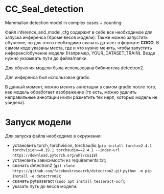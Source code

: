 # CC_Seal_detection
Mammalian detection model in complex cases + counting

Файл inference_and_model_cfg содержит в себе все необходимое для запуска инференса (Кроме весов модели). Также можно запустить обучение, но для этого необходимо скачать датасет в формате **COCO**.
В самом коде указаны места, где и что нужно менять, чтобы запустить инференс/обучение модели (Например, YOUR_DATASET_TRAIN). Везде нужно указывать пути до файла/папки.

Для обучения модели была использована библиотека detectron2.

Для инференса был использован gradio.

В данный момент, можно менять аннотации в самом gradio после того, как модель обработает изображение (то есть, можно удалить неправильные аннотации и/или разметить тех нерп, которых модель не увидела).

# Запуск модели
Для запуска файла необходимо в окружении:
- установить torch, torchvision, torchaudio (`pip install torch==2.4.1 torchvision==0.19.1 torchaudio==2.4.1 --index-url https://download.pytorch.org/whl/cu118`)
- установить зависимости из requirements.txt;
- скачать detectron2 (`git clone https://github.com/facebookresearch/detectron2.git`
                      `python -m pip install -e detectron2`);
- скачать pytesseract (`sudo apt install tesseract-ocr`);
- указать путь до весов модели.
